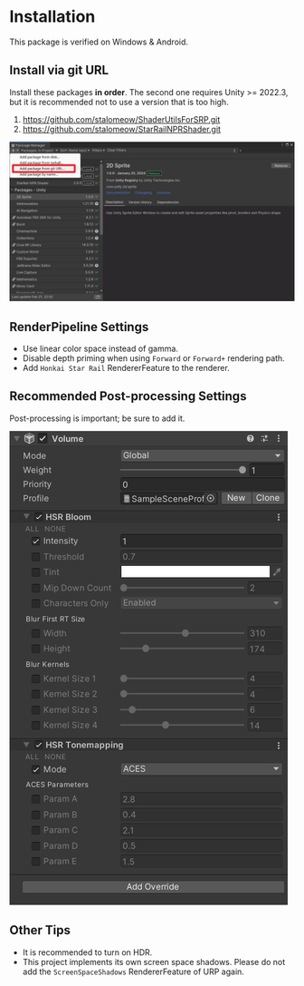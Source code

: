 # Installation

This package is verified on Windows & Android.

## Install via git URL

Install these packages **in order**. The second one requires Unity >= 2022.3, but it is recommended not to use a version that is too high.

1. https://github.com/stalomeow/ShaderUtilsForSRP.git
2. https://github.com/stalomeow/StarRailNPRShader.git

![Install](../_img/install.png)

## RenderPipeline Settings

- Use linear color space instead of gamma.
- Disable depth priming when using `Forward` or `Forward+` rendering path.
- Add `Honkai Star Rail` RendererFeature to the renderer.

## Recommended Post-processing Settings

Post-processing is important; be sure to add it.

![Post-processing settings](../_img/postprocessing.png)

## Other Tips

- It is recommended to turn on HDR.
- This project implements its own screen space shadows. Please do not add the `ScreenSpaceShadows` RendererFeature of URP again.
